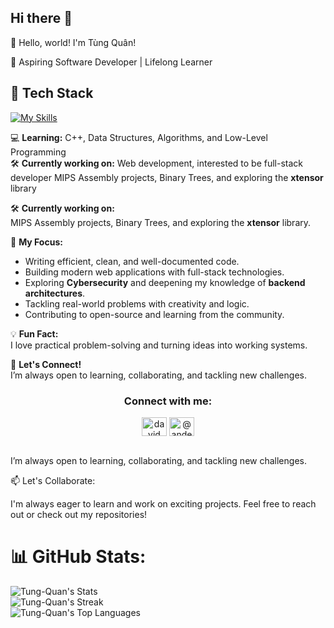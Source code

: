 ## Hi there 👋

👋 Hello, world! I'm Tùng Quân!

🚀 Aspiring Software Developer | Lifelong Learner

## 🧠 Tech Stack
[![My Skills](https://skillicons.dev/icons?i=cpp,python,js,html,css)](https://skillicons.dev)

💻 **Learning:** C++, Data Structures, Algorithms, and Low-Level Programming  
🛠 **Currently working on:** 
Web development, interested to be full-stack developer
MIPS Assembly projects, Binary Trees, and exploring the **xtensor** library

🛠 **Currently working on:**  
MIPS Assembly projects, Binary Trees, and exploring the **xtensor** library.

🎯 **My Focus:**  
- Writing efficient, clean, and well-documented code.  
- Building modern web applications with full-stack technologies.  
- Exploring **Cybersecurity** and deepening my knowledge of **backend architectures**.  
- Tackling real-world problems with creativity and logic.  
- Contributing to open-source and learning from the community.

💡 **Fun Fact:**  
I love practical problem-solving and turning ideas into working systems.

🚀 **Let's Connect!**  
I’m always open to learning, collaborating, and tackling new challenges.


<!-- CONTACTO -->
<h3 align="center">Connect with me:</h3>
<p align="center">
<a href="https://www.linkedin.com/in/qu%C3%A2n-l%C3%A2m-minh-t%C3%B9ng-80b451320/" target="blank"><img align="center" src="https://raw.githubusercontent.com/rahuldkjain/github-profile-readme-generator/master/src/images/icons/Social/linked-in-alt.svg" alt="david mendoza ramos" height="30" width="40" /></a>
<a href="https://www.facebook.com/quan.lamminhtung" target="blank"><img align="center" src="https://raw.githubusercontent.com/rahuldkjain/github-profile-readme-generator/master/src/images/icons/Social/facebook.svg" alt="@andermendoza" height="30" width="40" /></a>
</p></br>
I’m always open to learning, collaborating, and tackling new challenges.

📫 Let's Collaborate:

I'm always eager to learn and work on exciting projects. Feel free to reach out or check out my repositories!



# 📊 GitHub Stats:
![Tung-Quan's Stats](https://github-readme-stats.vercel.app/api?username=Tung-Quan&theme=dracula&show_icons=true&hide_border=false&count_private=true)<br/>
![Tung-Quan's Streak](https://github-readme-streak-stats.herokuapp.com/?user=Tung-Quan&theme=dracula&hide_border=false)<br/>
![Tung-Quan's Top Languages](https://github-readme-stats.vercel.app/api/top-langs/?username=Tung-Quan&theme=dracula&show_icons=true&hide_border=false&layout=compact)
